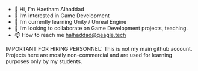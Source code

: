 - 👋 Hi, I’m Haetham Alhaddad
- 👀 I’m interested in Game Development
- 🌱 I’m currently learning Unity / Unreal Engine
- 💞️ I’m looking to collaborate on Game Development projects, teaching.
- 📫 How to reach me halhaddad@geagle.tech

IMPORTANT FOR HIRING PERSONNEL: This is not my main github account. Projects here are mostly non-commercial and are used for learning purposes only by my students. 

<!---
GeagleCourse/GeagleCourse is a ✨ special ✨ repository because its `README.md` (this file) appears on your GitHub profile.
You can click the Preview link to take a look at your changes.
--->
